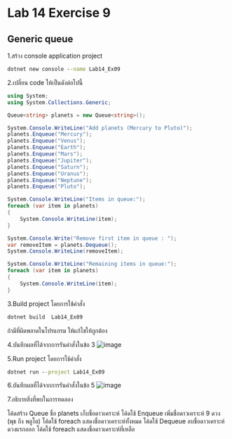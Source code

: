 # Lab 14 Exercise 9

## Generic queue

1.สร้าง console application project

```cmd
dotnet new console --name Lab14_Ex09
```

2.เปลี่ยน code ให้เป็นดังต่อไปนี้

```cs
using System;
using System.Collections.Generic;

Queue<string> planets = new Queue<string>();

System.Console.WriteLine("Add planets (Mercury to Pluto)");
planets.Enqueue("Mercury");
planets.Enqueue("Venus");
planets.Enqueue("Earth");
planets.Enqueue("Mars");
planets.Enqueue("Jupiter");
planets.Enqueue("Saturn");
planets.Enqueue("Uranus");
planets.Enqueue("Neptune");
planets.Enqueue("Pluto");

System.Console.WriteLine("Items in queue:");
foreach (var item in planets)
{
    System.Console.WriteLine(item);
}

System.Console.Write("Remove first item in queue : ");
var removeItem = planets.Dequeue();
System.Console.WriteLine(removeItem);

System.Console.WriteLine("Remaining items in queue:");
foreach (var item in planets)
{
    System.Console.WriteLine(item);
}
```

3.Build project โดยการใช้คำสั่ง

```cmd
dotnet build  Lab14_Ex09
```

ถ้ามีที่ผิดพลาดในโปรแกรม ให้แก้ไขให้ถูกต้อง

4.บันทึกผลที่ได้จากการรันคำสั่งในข้อ 3
![image](https://github.com/AnchisaPhetnoi/03376836-OOP-2566-Lab-14/assets/144197034/e56b6e6f-e99c-4a02-8ac2-61cde16af6da)

5.Run project โดยการใช้คำสั่ง

```cmd
dotnet run --project Lab14_Ex09
```

6.บันทึกผลที่ได้จากการรันคำสั่งในข้อ 5
![image](https://github.com/AnchisaPhetnoi/03376836-OOP-2566-Lab-14/assets/144197034/9e021497-3e9b-41fe-b4fc-443cead299ee)

7.อธิบายสิ่งที่พบในการทดลอง

โค้ดสร้าง Queue ชื่อ planets เก็บชื่อดาวเคราะห์
โค้ดใช้ Enqueue เพิ่มชื่อดาวเคราะห์ 9 ดวง (พุธ ถึง พลูโต)
โค้ดใช้ foreach แสดงชื่อดาวเคราะห์ทั้งหมด
โค้ดใช้ Dequeue ลบชื่อดาวเคราะห์ดวงแรกออก
โค้ดใช้ foreach แสดงชื่อดาวเคราะห์ที่เหลือ

